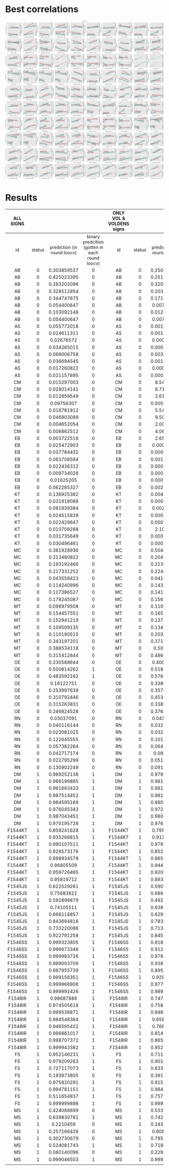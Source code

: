 # Best correlations 

![Image](./images/1_best_regressions.png)




# Results
|ALL SIGNS					| | | |ONLY VOL & VOLDENS signs| | | |
|:---:|:---:|:---:|:---:|:---:|:---:|:---:|:---:|
|id|status|prediction (in round loocv)|binary predcition (gotten in each round loocv)|id|status|prediction (in round loocv)|binary predcition (gotten in each round loocv)|
|AB|0|0.303859537|0|AB|0|0.250913825|0|
|AB|0|0.425023395|0|AB|0|0.251374691|0|
|AB|0|0.283202096|0|AB|0|0.320975836|0|
|AB|0|0.328512854|0|AB|0|0.203157485|0|
|AB|0|0.344747675|0|AB|0|0.171937196|0|
|AB|0|0.054400647|0|AB|0|0.00740721|0|
|AB|0|0.103092148|0|AB|0|0.012075144|0|
|AB|0|0.054400647|0|AB|0|0.00740721|0|
|AS|0|0.055772018|0|AS|0|0.001784148|0|
|AS|0|0.024611311|0|AS|0|0.001465285|0|
|AS|0|0.02676572|0|AS|0|0.00054375|0|
|AS|0|0.034265015|0|AS|0|0.000873079|0|
|AS|0|0.068006758|0|AS|0|0.003082049|0|
|AS|0|0.036694545|0|AS|0|0.001604893|0|
|AS|0|0.017260822|0|AS|0|0.00030633|0|
|AS|0|0.021157895|0|AS|0|0.000415911|0|
|CM|0|0.015297003|0|CM|0|8.54E-05|0|
|CM|0|0.028014141|0|CM|0|6.71E-05|0|
|CM|0|0.012859549|0|CM|0|2.61E-05|0|
|CM|0|0.09756307|0|CM|0|0.000618834|0|
|CM|0|0.018781912|0|CM|0|5.54E-05|0|
|CM|0|0.046803089|0|CM|0|9.50E-05|0|
|CM|0|0.004652054|0|CM|0|2.00E-06|0|
|CM|0|0.008862512|0|CM|0|4.06E-06|0|
|EB|0|0.003722518|0|EB|0|2.65E-05|0|
|EB|0|0.025472903|0|EB|0|0.00019627|0|
|EB|0|0.037784432|0|EB|0|0.000440331|0|
|EB|0|0.063708584|0|EB|0|0.001317963|0|
|EB|0|0.022436312|0|EB|0|0.000581926|0|
|EB|0|0.009734028|0|EB|0|0.000117034|0|
|EB|0|0.01625205|0|EB|0|0.000144622|0|
|EB|0|0.062285327|0|EB|0|0.002152944|0|
|KT|0|0.136925382|0|KT|0|0.004009382|0|
|KT|0|0.031919088|0|KT|0|0.000450359|0|
|KT|0|0.081939384|0|KT|0|0.00228183|0|
|KT|0|0.024515839|0|KT|0|0.000457512|0|
|KT|0|0.022429647|0|KT|0|0.000340146|0|
|KT|0|0.010709288|0|KT|0|2.10E-05|0|
|KT|0|0.031735649|0|KT|0|0.000318927|0|
|KT|0|0.030496461|0|KT|0|0.000286164|0|
|MC|0|0.361928936|0|MC|0|0.504631988|1|
|MC|0|0.213480822|0|MC|0|0.204782504|0|
|MC|0|0.193192466|0|MC|0|0.213001519|0|
|MC|0|0.217331252|0|MC|0|0.224017201|0|
|MC|0|0.043558423|0|MC|0|0.041099938|0|
|MC|0|0.114240996|0|MC|0|0.143219067|0|
|MC|0|0.127386527|0|MC|0|0.141236961|0|
|MC|0|0.178245087|0|MC|0|0.156774933|0|
|MT|0|0.096979508|0|MT|0|0.110931812|0|
|MT|0|0.154457551|0|MT|0|0.165584093|0|
|MT|0|0.152941219|0|MT|0|0.137829747|0|
|MT|0|0.109509135|0|MT|0|0.134366325|0|
|MT|0|0.110190515|0|MT|0|0.203486093|0|
|MT|0|0.343197201|0|MT|0|0.371521189|0|
|MT|0|0.388534118|0|MT|0|0.5059366|1|
|MT|0|0.315412844|0|MT|0|0.486992297|1|
|OE|0|0.230588644|0|OE|0|0.40057148|0|
|OE|0|0.500814262|1|OE|0|0.518993985|1|
|OE|0|0.483592162|1|OE|0|0.576495374|1|
|OE|0|0.16122751|0|OE|0|0.338055868|0|
|OE|0|0.253997639|0|OE|0|0.357615851|0|
|OE|0|0.310792446|0|OE|0|0.453411366|0|
|OE|0|0.315263831|0|OE|0|0.338947206|0|
|OE|0|0.246824528|0|OE|0|0.376489715|0|
|RN|0|0.03037091|0|RN|0|0.04345279|0|
|RN|0|0.040116144|0|RN|0|0.032202008|0|
|RN|0|0.023081025|0|RN|0|0.032530786|0|
|RN|0|0.122645555|0|RN|0|0.101340755|0|
|RN|0|0.057382264|0|RN|0|0.064181059|0|
|RN|0|0.042717174|0|RN|0|0.0806382|0|
|RN|0|0.022795299|0|RN|0|0.051549568|0|
|RN|0|0.130902249|0|RN|0|0.091557182|0|
|DM|1|0.989252138|1|DM|1|0.979303986|1|
|DM|1|0.986199885|1|DM|1|0.981186905|1|
|DM|1|0.961663433|1|DM|1|0.981841067|1|
|DM|1|0.987514452|1|DM|1|0.981135478|1|
|DM|1|0.984595169|1|DM|1|0.980329682|1|
|DM|1|0.976045343|1|DM|1|0.972478929|1|
|DM|1|0.987043451|1|DM|1|0.980502136|1|
|DM|1|0.970195728|1|DM|1|0.976325491|1|
|F1544KT|1|0.858241628|1|F1544KT|1|0.79552244|1|
|F1544KT|1|0.935266815|1|F1544KT|1|0.91393888|1|
|F1544KT|1|0.990107511|1|F1544KT|1|0.979907933|1|
|F1544KT|1|0.928573176|1|F1544KT|1|0.852998059|1|
|F1544KT|1|0.898934578|1|F1544KT|1|0.865652568|1|
|F1544KT|1|0.96805509|1|F1544KT|1|0.944215024|1|
|F1544KT|1|0.959726465|1|F1544KT|1|0.920645297|1|
|F1544KT|1|0.95819712|1|F1544KT|1|0.893916754|1|
|F1545JS|1|0.622529281|1|F1545JS|1|0.590555022|1|
|F1545JS|1|0.75683822|1|F1545JS|1|0.686838453|1|
|F1545JS|1|0.592898879|1|F1545JS|1|0.492791419|1|
|F1545JS|1|0.74105511|1|F1545JS|1|0.638578488|1|
|F1545JS|1|0.668118857|1|F1545JS|1|0.629522049|1|
|F1545JS|1|0.843694816|1|F1545JS|1|0.783094295|1|
|F1545JS|1|0.733220088|1|F1545JS|1|0.713843406|1|
|F1545JS|1|0.922791258|1|F1545JS|1|0.845135319|1|
|F1546SS|1|0.999323805|1|F1546SS|1|0.918576322|1|
|F1546SS|1|0.996673346|1|F1546SS|1|0.912694606|1|
|F1546SS|1|0.999983726|1|F1546SS|1|0.979379402|1|
|F1546SS|1|0.999003709|1|F1546SS|1|0.938524676|1|
|F1546SS|1|0.997955739|1|F1546SS|1|0.895300617|1|
|F1546SS|1|0.999156351|1|F1546SS|1|0.92920356|1|
|F1546SS|1|0.999966906|1|F1546SS|1|0.977639165|1|
|F1546SS|1|0.999992426|1|F1546SS|1|0.989830791|1|
|F1548IR|1|0.98687889|1|F1548IR|1|0.747850721|1|
|F1548IR|1|0.974505618|1|F1548IR|1|0.758304029|1|
|F1548IR|1|0.999538871|1|F1548IR|1|0.846936731|1|
|F1548IR|1|0.984548364|1|F1548IR|1|0.65817569|1|
|F1548IR|1|0.946595422|1|F1548IR|1|0.76640185|1|
|F1548IR|1|0.996861017|1|F1548IR|1|0.814200328|1|
|F1548IR|1|0.998707372|1|F1548IR|1|0.865888626|1|
|F1548IR|1|0.999943382|1|F1548IR|1|0.952776169|1|
|FS|1|0.952146231|1|FS|1|0.711929662|1|
|FS|1|0.979209263|1|FS|1|0.901057408|1|
|FS|1|0.727117073|1|FS|1|0.633763881|1|
|FS|1|0.193973805|0|FS|1|0.391387027|1|
|FS|1|0.975820291|1|FS|1|0.915754775|1|
|FS|1|0.994781151|1|FS|1|0.984898127|1|
|FS|1|0.511654837|1|FS|1|0.757228357|1|
|FS|1|0.999999898|1|FS|1|0.999999642|1|
|MS|1|0.424088699|0|MS|1|0.533969187|1|
|MS|1|0.639830781|1|MS|1|0.742586534|1|
|MS|1|0.2210459|0|MS|1|0.243583537|0|
|MS|1|0.257166426|0|MS|1|0.60891174|1|
|MS|1|0.302730679|0|MS|1|0.785377291|1|
|MS|1|0.524081743|1|MS|1|0.718096187|1|
|MS|1|0.080140096|0|MS|1|0.229807435|0|
|MS|1|0.999046503|1|MS|1|0.999876225|1|
                              |











